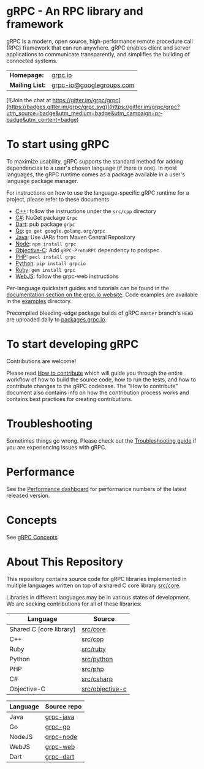 gRPC - An RPC library and framework
===================================

gRPC is a modern, open source, high-performance remote procedure call (RPC) framework that can run anywhere. gRPC enables client and server applications to communicate transparently, and simplifies the building of connected systems.

<table>
  <tr>
    <td><b>Homepage:</b></td>
    <td><a href="https://grpc.io/">grpc.io</a></td>
  </tr>
  <tr>
    <td><b>Mailing List:</b></td>
    <td><a href="https://groups.google.com/forum/#!forum/grpc-io">grpc-io@googlegroups.com</a></td>
  </tr>
</table>

[![Join the chat at https://gitter.im/grpc/grpc](https://badges.gitter.im/grpc/grpc.svg)](https://gitter.im/grpc/grpc?utm_source=badge&utm_medium=badge&utm_campaign=pr-badge&utm_content=badge)

# To start using gRPC

To maximize usability, gRPC supports the standard method for adding dependencies to a user's chosen language (if there is one).
In most languages, the gRPC runtime comes as a package available in a user's language package manager.

For instructions on how to use the language-specific gRPC runtime for a project, please refer to these documents

 * [C++](src/cpp): follow the instructions under the `src/cpp` directory
 * [C#](src/csharp): NuGet package `Grpc`
 * [Dart](https://github.com/grpc/grpc-dart): pub package `grpc`
 * [Go](https://github.com/grpc/grpc-go): `go get google.golang.org/grpc`
 * [Java](https://github.com/grpc/grpc-java): Use JARs from Maven Central Repository
 * [Node](https://github.com/grpc/grpc-node): `npm install grpc`
 * [Objective-C](src/objective-c): Add `gRPC-ProtoRPC` dependency to podspec
 * [PHP](src/php): `pecl install grpc`
 * [Python](src/python/grpcio): `pip install grpcio`
 * [Ruby](src/ruby): `gem install grpc`
 * [WebJS](https://github.com/grpc/grpc-web): follow the grpc-web instructions

Per-language quickstart guides and tutorials can be found in the [documentation section on the grpc.io website](https://grpc.io/docs/). Code examples are available in the [examples](examples) directory.

Precompiled bleeding-edge package builds of gRPC `master` branch's `HEAD` are uploaded daily to [packages.grpc.io](https://packages.grpc.io).

# To start developing gRPC

Contributions are welcome!

Please read [How to contribute](CONTRIBUTING.md) which will guide you through the entire workflow of how to build the source code, how to run the tests, and how to contribute changes to
the gRPC codebase.
The "How to contribute" document also contains info on how the contribution process works and contains best practices for creating contributions.

# Troubleshooting

Sometimes things go wrong. Please check out the [Troubleshooting guide](TROUBLESHOOTING.md) if you are experiencing issues with gRPC.

# Performance 

See the [Performance dashboard](http://performance-dot-grpc-testing.appspot.com/explore?dashboard=5636470266134528) for performance numbers of the latest released version.

# Concepts

See [gRPC Concepts](CONCEPTS.md)

# About This Repository

This repository contains source code for gRPC libraries implemented in multiple languages written on top of a shared C core library [src/core](src/core).

Libraries in different languages may be in various states of development. We are seeking contributions for all of these libraries:

| Language                | Source                              |
|-------------------------|-------------------------------------|
| Shared C [core library] | [src/core](src/core)                |
| C++                     | [src/cpp](src/cpp)                  |
| Ruby                    | [src/ruby](src/ruby)                |
| Python                  | [src/python](src/python)            |
| PHP                     | [src/php](src/php)                  |
| C#                      | [src/csharp](src/csharp)            |
| Objective-C             | [src/objective-c](src/objective-c)  |

| Language                | Source repo                                          |
|-------------------------|------------------------------------------------------|
| Java                    | [grpc-java](https://github.com/grpc/grpc-java)        |
| Go                      | [grpc-go](https://github.com/grpc/grpc-go)            |
| NodeJS                  | [grpc-node](https://github.com/grpc/grpc-node)       |
| WebJS                   | [grpc-web](https://github.com/grpc/grpc-web)         |
| Dart                    | [grpc-dart](https://github.com/grpc/grpc-dart)       |

